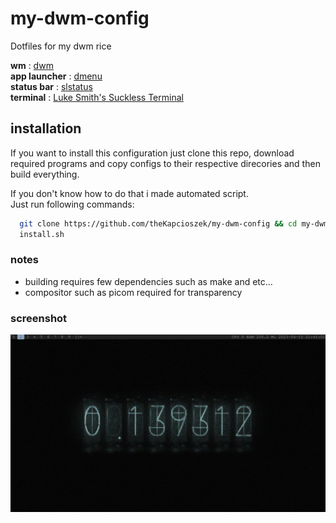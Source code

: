 # my-dwm-config
Dotfiles for my dwm rice

**wm** : [dwm](https://dwm.suckless.org/)  
**app launcher** : [dmenu](https://tools.suckless.org/dmenu/)  
**status bar** : [slstatus](https://tools.suckless.org/slstatus/)  
**terminal** : [Luke Smith's Suckless Terminal](https://github.com/LukeSmithxyz/st)  

## installation

If you want to install this configuration just clone this repo, download required programs and copy configs to their respective direcories and then build everything.  
  
If you don't know how to do that i made automated script.  
Just run following commands:  

```sh
  git clone https://github.com/theKapcioszek/my-dwm-config && cd my-dwm-config
  install.sh
```

### notes
+ building requires few dependencies such as make and etc...
+ compositor such as picom required for transparency

### screenshot
![screenshot](https://raw.githubusercontent.com/theKapcioszek/my-dwm-config/master/screenshots/Screenshot_archlinux_2023-04-15png.png)
